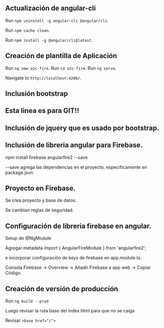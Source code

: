 ## Actualización de angular-cli

Run `npm uninstall -g angular-cli @angular/cli`.

Run `npm cache clean`.

Run `npm install -g @angular/cli@latest`.

## Creación de plantilla de Aplicación

Run `ng new o2c-fire`.
Run `cd o2c-fire`.
Run `ng serve`.

Navigate to `http://localhost:4200/`.

## Inclusión bootstrap
## Esta linea es para GIT!!


## Inclusión de jquery que es usado por bootstrap.


## Inclusión de libreria angular para Firebase.

npm install firebase angularfire2 --save

--save agrega las dependencias en el proyecto, especificamente en package.json

## Proyecto en Firebase.

Se crea proyecto y base de datos.

Se cambian reglas de seguridad.

## Configuración de libreria firebase en angular.

Setup de @NgModule

Agregar metadata import { AngularFireModule } from 'angularfire2';

e incorporar configuración de keys de firebase en   app.module.ts.

Consola Firebase -> Overview -> Añadir Firebase a app web -> Copiar Código.

## Creación de versión de producción

Run `ng build --prod`

Luego revisar la ruta base del index.html para que no se caiga 

Revisar `<base href="/">`


